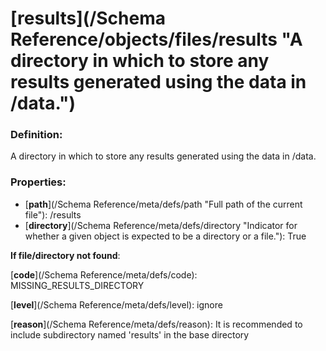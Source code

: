 # [results](/Schema Reference/objects/files/results "A directory in which to store any results generated using the data in /data.")

### Definition:

A directory in which to store any results generated using the data in /data.

### Properties:

- [**path**](/Schema Reference/meta/defs/path "Full path of the current file"): /results
- [**directory**](/Schema Reference/meta/defs/directory "Indicator for whether a given object is expected to be a directory or a file."): True

**If file/directory not found**:

[**code**](/Schema Reference/meta/defs/code): MISSING_RESULTS_DIRECTORY

[**level**](/Schema Reference/meta/defs/level): ignore

[**reason**](/Schema Reference/meta/defs/reason): It is recommended to include subdirectory named 'results' in the base directory